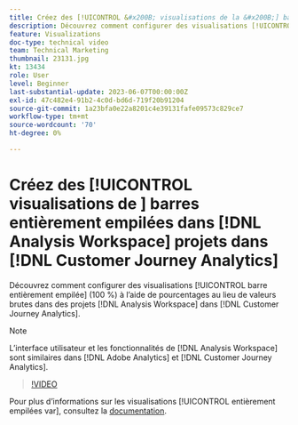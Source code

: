 ```yaml
---
title: Créez des [!UICONTROL &#x200B; visualisations de la &#x200B;] barre entièrement empilée dans les  [!DNL Analysis Workspace] projets
description: Découvrez comment configurer des visualisations [!UICONTROL barre entièrement empilée] à l’aide de pourcentages au lieu de valeurs brutes dans les  [!DNL Analysis Workspace] projets dans [!DNL Customer Journey Analytics].
feature: Visualizations
doc-type: technical video
team: Technical Marketing
thumbnail: 23131.jpg
kt: 13434
role: User
level: Beginner
last-substantial-update: 2023-06-07T00:00:00Z
exl-id: 47c482e4-91b2-4c0d-bd6d-719f20b91204
source-git-commit: 1a23bfa0e22a8201c4e39131fafe09573c829ce7
workflow-type: tm+mt
source-wordcount: '70'
ht-degree: 0%

---
```


# Créez des [!UICONTROL &#x200B; visualisations de &#x200B;] barres entièrement empilées dans [!DNL Analysis Workspace] projets dans [!DNL Customer Journey Analytics]

Découvrez comment configurer des visualisations [!UICONTROL barre entièrement empilée] (100 %) à l’aide de pourcentages au lieu de valeurs brutes dans des projets [!DNL Analysis Workspace] dans [!DNL Customer Journey Analytics].

>[!NOTE]
>
>L’interface utilisateur et les fonctionnalités de [!DNL Analysis Workspace] sont similaires dans [!DNL Adobe Analytics] et [!DNL Customer Journey Analytics].

>[!VIDEO](https://video.tv.adobe.com/v/23131/?quality=12&learn=on)

Pour plus d’informations sur les visualisations [!UICONTROL &#x200B; entièrement empilées var], consultez la [documentation](https://experienceleague.adobe.com/docs/analytics-platform/using/cja-workspace/visualizations/bar.html?lang=fr).
